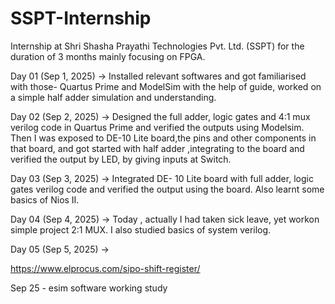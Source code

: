 # SSPT-Internship
Internship at Shri Shasha Prayathi Technologies Pvt. Ltd. (SSPT)  for the duration of 3 months mainly focusing on FPGA. 

Day 01 (Sep 1, 2025) -> Installed relevant softwares and got familiarised with those- Quartus Prime and ModelSim with the help of guide, worked on a simple half adder simulation and understanding.

Day 02 (Sep 2, 2025) -> Designed the full adder, logic gates and 4:1 mux verilog code in Quartus Prime and verified the outputs using Modelsim. Then I was exposed to DE-10 Lite board,the pins and other components in that board, and got started with half adder ,integrating to the board and verified the output by LED, by giving inputs at Switch.

Day 03 (Sep 3, 2025) -> Integrated DE- 10 Lite board with full adder, logic gates verilog code and verified the output using the board. Also learnt some basics of Nios II.

Day 04 (Sep 4, 2025) -> Today , actually I had taken sick leave, yet workon simple project 2:1 MUX. I also studied basics of system verilog.

Day 05 (Sep 5, 2025) -> 


https://www.elprocus.com/sipo-shift-register/

Sep 25 - esim software working study
